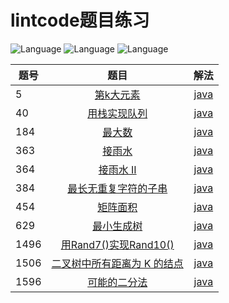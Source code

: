 # lintcode题目练习

![Language](https://img.shields.io/badge/language-java-blue.svg)
![Language](https://img.shields.io/badge/language-scala-red.svg)
![Language](https://img.shields.io/badge/language-go-9cf.svg)

| 题号 | 题目 | 解法 |
| --- |:---:| :---:|
| 5 | [第k大元素](https://www.lintcode.com/problem/5/) | [java](https://github.com/lmmmowi/lintcode-practice/blob/master/src/main/java/com/lmmmowi/lintcode/p5/Solution.java) |
| 40 | [用栈实现队列](https://www.lintcode.com/problem/40/) | [java](https://github.com/lmmmowi/lintcode-practice/blob/master/src/main/java/com/lmmmowi/lintcode/p40/Solution.java) |
| 184 | [最大数](https://www.lintcode.com/problem/184/) | [java](https://github.com/lmmmowi/lintcode-practice/blob/master/src/main/java/com/lmmmowi/lintcode/p184/Solution.java) |
| 363 | [接雨水](https://www.lintcode.com/problem/363/) | [java](https://github.com/lmmmowi/lintcode-practice/blob/master/src/main/java/com/lmmmowi/lintcode/p363/Solution.java) |
| 364 | [接雨水 II](https://www.lintcode.com/problem/364/) | [java](https://github.com/lmmmowi/lintcode-practice/blob/master/src/main/java/com/lmmmowi/lintcode/p364/Solution.java) |
| 384 | [最长无重复字符的子串](https://www.lintcode.com/problem/384/) | [java](https://github.com/lmmmowi/lintcode-practice/blob/master/src/main/java/com/lmmmowi/lintcode/p384/Solution.java) |
| 454 | [矩阵面积](https://www.lintcode.com/problem/454/) | [java](https://github.com/lmmmowi/lintcode-practice/blob/master/src/main/java/com/lmmmowi/lintcode/p454/Solution.java) |
| 629 | [最小生成树](https://www.lintcode.com/problem/629/) | [java](https://github.com/lmmmowi/lintcode-practice/blob/master/src/main/java/com/lmmmowi/lintcode/p629/Solution.java) |
| 1496 | [用Rand7()实现Rand10()](https://www.lintcode.com/problem/1496/) | [java](https://github.com/lmmmowi/lintcode-practice/blob/master/src/main/java/com/lmmmowi/lintcode/p1496/Solution.java) |
| 1506 | [二叉树中所有距离为 K 的结点](https://www.lintcode.com/problem/1506/) | [java](https://github.com/lmmmowi/lintcode-practice/blob/master/src/main/java/com/lmmmowi/lintcode/p1506/Solution.java) |
| 1596 | [可能的二分法](https://www.lintcode.com/problem/1596/) | [java](https://github.com/lmmmowi/lintcode-practice/blob/master/src/main/java/com/lmmmowi/lintcode/p1596/Solution.java) |
